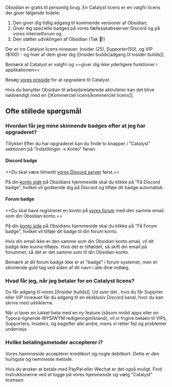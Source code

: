 Obsidian er gratis til personlig brug. En Catalyst licens er en valgfri licens der giver følgende fodele:

1. Den giver dig tidlig adgang til kommende versioner af Obsidian;
2. Giver dig specielle badges på vores fællesskabsserver Discord og på vores internetforum og
3. Den støtter udviklingen af Obsidian (Tak 💜!)

Der er tre Catalyst licens niveauer: Insider ($25), Supporter($50), og VIP ($100) - og hver af dem giver dig [[Insider builds|adgang til insider builds]].
 
Bemærk at Catalyst er valgfri og ==giver dig ikke yderligere funktioner i applikationen==

Besøg [vores prisside](https://obsidian.md/pricing) for at opgradere til Catalyst. 

Hvis du benytter Obsidian til arbejdsrelaterede aktiviteter kan det blive nødvendigt med en [[Kommerciel licens|kommerciel licens]].

## Ofte stillede spørgsmål

### Hvordan får jeg mine skinnende badges efter at jeg har opgraderet?

Tillykke! Efter du har opgraderet kan du finde to knapper i "Catalyst" sektionen på "Indstillinger -> Konto" fanen.

#### Discord badge

==Du skal være tilmeldt [vores Discord server](https://discord.gg/veuWUTm) først.==

På din [konto side](https://obsidian.md/account) på Obsidians hjemmeside skal du klikke på "Få Discord badge", hvilket vil godkende dig på Discord og tilføje dit badge automatisk.

#### Forum badge

==Du skal have registreret en konto på [vores forum](https://forum.obsidian.md) med den samme email, som din Obsidian konto.==

På din [konto side](https://obsidian.md/account) på Obsidians hjemmeside skal du klikke på "Få Forum badge", hvilket vil tilføje dit badge til din forum konto.

Hvis din email ikke er den samme som din Obsidian konto email, vil dit badge ikke kunne tilføjes. Hvis det er tilfældet, så skift din email på forummet, så det er det samme som til din Obsidian konto.

Bemærk at dit forum badge ikke er et "badge" i forum systemet, men et skinnende guld tag ved siden af dit navn i alle dine indlæg.

### Hvad får jeg, når jeg betaler for en Catalyst licens?

Du får adgang til vores [[Insider builds]]. Ud over det , hvis du får Supprter eller VIP niveauet får du adgang til en eksklusiv Discord kanal, hvor du kan skrive med udviklerne.

Når vi laver en lukket beta med en ny feature (såsom mobil apps eller en Typora-lignende WYSIWYM redigeringstilstand), vil vi frigive betaen til VIPs, Supporters, Insiders, og bagefter alle andre, mens vi retter fejl og problemer undervejs.

### Hvilke betalingsmetoder accepterer i?

Vores hjemmeside accepterer kreditkort og nogle debitkort. Dette er den hurtigste og nemmeste metode.

Hvis du ønsker at betale med PayPal eller Wechat er det også muligt. Find instruktionerne ved at logge på vores hjemmeside og vælg "Catalyst" licensen.
